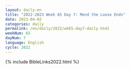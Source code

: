 ```yaml
---
layout: daily-en
title: "2022-2023 Week 65 Day 7: Mend the Loose Ends"
date: 2023-04-02
categories: daily
permalink: /en/daily/2022/wk65-day7-daily.html
weekNum: 65
dayNum: 7
language: English
cycle: 2022
---
```

{% include BibleLinks2022.html %} 
